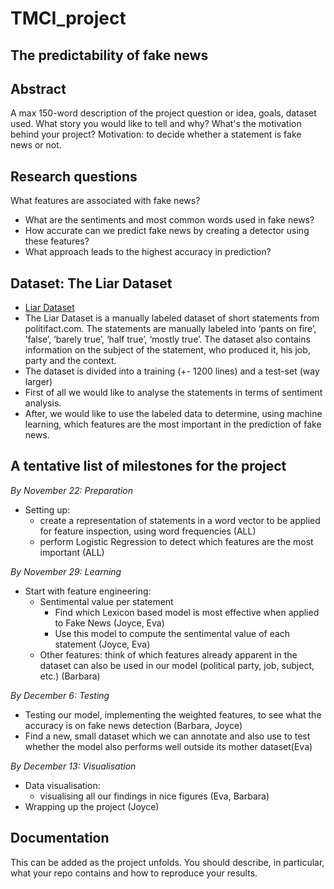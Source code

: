 # TMCI_project

## The predictability of fake news

## Abstract
A max 150-word description of the project question or idea, goals, dataset used. What story you would like to tell and why? What's the motivation behind your project?
Motivation: to decide whether a statement is fake news or not. 

## Research questions

What features are associated with fake news?
- What are the sentiments and most common words used in fake news?
- How accurate can we predict fake news by creating a detector using these features? 
- What approach leads to the highest accuracy in prediction? 

## Dataset: The Liar Dataset
- [Liar Dataset](https://github.com/thiagorainmaker77/liar_dataset)
- The Liar Dataset is a manually labeled dataset of short statements from politifact.com. The statements are manually labeled into ‘pants on fire’, ’false’, ‘barely true’, ‘half true’, ‘mostly true’. The dataset also contains information on the subject of the statement, who produced it, his job, party and the context. 
- The dataset is divided into a training (+- 1200 lines) and a test-set (way larger)
- First of all we would like to analyse the statements in terms of sentiment analysis. 
- After, we would like to use the labeled data to determine, using machine learning, which features are the most important in the prediction of fake news.

## A tentative list of milestones for the project

*By November 22: Preparation*
- Setting up:
  - create a representation of statements in a word vector to be applied for feature inspection, using word frequencies (ALL)
  - perform Logistic Regression to detect which features are the most important (ALL)
  
*By November 29: Learning*
- Start with feature engineering:
  - Sentimental value per statement
    - Find which Lexicon based model is most effective when applied to Fake News (Joyce, Eva)
    - Use this model to compute the sentimental value of each statement (Joyce, Eva)
  - Other features: think of which features already apparent in the dataset can also be used in our model (political party, job, subject, etc.) (Barbara)

*By December 6: Testing*
- Testing our model, implementing the weighted features, to see what the accuracy is on fake news detection (Barbara, Joyce)
- Find a new, small dataset which we can annotate and also use to test whether the model also performs well outside its mother dataset(Eva)

*By December 13: Visualisation*
- Data visualisation:
  - visualising all our findings in nice figures (Eva, Barbara)
- Wrapping up the project (Joyce)

## Documentation
This can be added as the project unfolds. You should describe, in particular, what your repo contains and how to reproduce your results.
